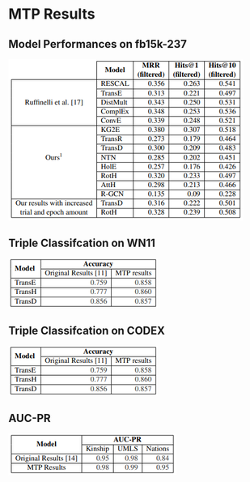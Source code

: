 # MTP Results
## Model Performances on fb15k-237
![alt text](https://github.com/LJ171/mtp_test_configs/blob/master/results/images/fb15k-237.PNG?raw=true)

## Triple Classifcation on WN11
![alt text](https://github.com/LJ171/mtp_test_configs/blob/master/results/images/triple_wn11.PNG?raw=true)

## Triple Classifcation on CODEX
![alt text](https://github.com/LJ171/mtp_test_configs/blob/master/results/images/triple_wn11.PNG?raw=true)

## AUC-PR 
![alt text](https://github.com/LJ171/mtp_test_configs/blob/master/results/images/auc_pr.PNG?raw=true)
